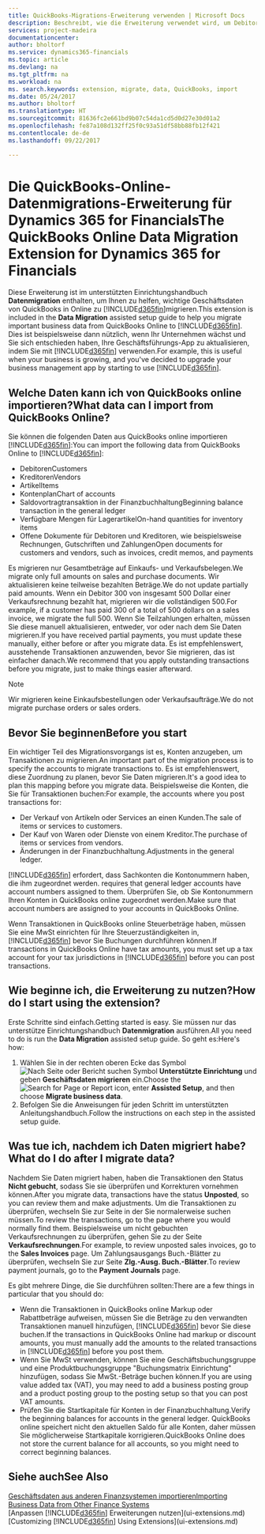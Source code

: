 ```yaml
---
title: QuickBooks-Migrations-Erweiterung verwenden | Microsoft Docs
description: Beschreibt, wie die Erweiterung verwendet wird, um Debitoren, Kreditoren, Artikel und Konten aus QuickBooks-Online auf Dynamics 365 for Financials zu migrieren
services: project-madeira
documentationcenter: 
author: bholtorf
ms.service: dynamics365-financials
ms.topic: article
ms.devlang: na
ms.tgt_pltfrm: na
ms.workload: na
ms. search.keywords: extension, migrate, data, QuickBooks, import
ms.date: 05/24/2017
ms.author: bholtorf
ms.translationtype: HT
ms.sourcegitcommit: 81636fc2e661bd9b07c54da1cd5d0d27e30d01a2
ms.openlocfilehash: fe87a108d132ff25f0c93a51df58bb88fb12f421
ms.contentlocale: de-de
ms.lasthandoff: 09/22/2017

---
```


# <a name="the-quickbooks-online-data-migration-extension-for-dynamics-365-for-financials"></a><span data-ttu-id="05de6-103">Die QuickBooks-Online-Datenmigrations-Erweiterung für Dynamics 365 for Financials</span><span class="sxs-lookup"><span data-stu-id="05de6-103">The QuickBooks Online Data Migration Extension for Dynamics 365 for Financials</span></span>
<span data-ttu-id="05de6-104">Diese Erweiterung ist im unterstützten Einrichtungshandbuch **Datenmigration** enthalten, um Ihnen zu helfen, wichtige Geschäftsdaten von QuickBooks in Online zu [!INCLUDE[d365fin](includes/d365fin_md.md)]migrieren.</span><span class="sxs-lookup"><span data-stu-id="05de6-104">This extension is included in the **Data Migration** assisted setup guide to help you migrate important business data from QuickBooks Online to [!INCLUDE[d365fin](includes/d365fin_md.md)].</span></span> <span data-ttu-id="05de6-105">Dies ist beispielsweise dann nützlich, wenn Ihr Unternehmen wächst und Sie sich entschieden haben, Ihre Geschäftsführungs-App zu aktualisieren, indem Sie mit [!INCLUDE[d365fin](includes/d365fin_md.md)]  verwenden.</span><span class="sxs-lookup"><span data-stu-id="05de6-105">For example, this is useful when your business is growing, and you've decided to upgrade your business management app by starting to use [!INCLUDE[d365fin](includes/d365fin_md.md)].</span></span>

## <a name="what-data-can-i-import-from-quickbooks-online"></a><span data-ttu-id="05de6-106">Welche Daten kann ich von QuickBooks online importieren?</span><span class="sxs-lookup"><span data-stu-id="05de6-106">What data can I import from QuickBooks Online?</span></span>
<span data-ttu-id="05de6-107">Sie können die folgenden Daten aus QuickBooks online importieren [!INCLUDE[d365fin](includes/d365fin_md.md)]:</span><span class="sxs-lookup"><span data-stu-id="05de6-107">You can import the following data from QuickBooks Online to [!INCLUDE[d365fin](includes/d365fin_md.md)]:</span></span>  

* <span data-ttu-id="05de6-108">Debitoren</span><span class="sxs-lookup"><span data-stu-id="05de6-108">Customers</span></span>
* <span data-ttu-id="05de6-109">Kreditoren</span><span class="sxs-lookup"><span data-stu-id="05de6-109">Vendors</span></span>
* <span data-ttu-id="05de6-110">Artikel</span><span class="sxs-lookup"><span data-stu-id="05de6-110">Items</span></span>
* <span data-ttu-id="05de6-111">Kontenplan</span><span class="sxs-lookup"><span data-stu-id="05de6-111">Chart of accounts</span></span> 
* <span data-ttu-id="05de6-112">Saldovortragtransaktion in der Finanzbuchhaltung</span><span class="sxs-lookup"><span data-stu-id="05de6-112">Beginning balance transaction in the general ledger</span></span>
* <span data-ttu-id="05de6-113">Verfügbare Mengen für Lagerartikel</span><span class="sxs-lookup"><span data-stu-id="05de6-113">On-hand quantities for inventory items</span></span>
* <span data-ttu-id="05de6-114">Offene Dokumente für Debitoren und Kreditoren, wie beispielsweise Rechnungen, Gutschriften und Zahlungen</span><span class="sxs-lookup"><span data-stu-id="05de6-114">Open documents for customers and vendors, such as invoices, credit memos, and payments</span></span>

<span data-ttu-id="05de6-115">Es migrieren nur Gesamtbeträge auf Einkaufs- und Verkaufsbelegen.</span><span class="sxs-lookup"><span data-stu-id="05de6-115">We migrate only full amounts on sales and purchase documents.</span></span> <span data-ttu-id="05de6-116">Wir aktualisieren keine teilweise bezahlten Beträge.</span><span class="sxs-lookup"><span data-stu-id="05de6-116">We do not update partially paid amounts.</span></span> <span data-ttu-id="05de6-117">Wenn ein Debitor 300 von insgesamt 500 Dollar einer Verkaufsrechnung bezahlt hat, migrieren wir die vollständigen 500.</span><span class="sxs-lookup"><span data-stu-id="05de6-117">For example, if a customer has paid 300 of a total of 500 dollars on a sales invoice, we migrate the full 500.</span></span> <span data-ttu-id="05de6-118">Wenn Sie Teilzahlungen erhalten, müssen Sie diese manuell aktualisieren, entweder, vor oder nach dem Sie Daten migrieren.</span><span class="sxs-lookup"><span data-stu-id="05de6-118">If you have received partial payments, you must update these manually, either before or after you migrate data.</span></span> <span data-ttu-id="05de6-119">Es ist empfehlenswert, ausstehende Transaktionen anzuwenden, bevor Sie migrieren, das ist einfacher danach.</span><span class="sxs-lookup"><span data-stu-id="05de6-119">We recommend that you apply outstanding transactions before you migrate, just to make things easier afterward.</span></span>

> [!NOTE]  
>   <span data-ttu-id="05de6-120">Wir migrieren keine Einkaufsbestellungen oder Verkaufsaufträge.</span><span class="sxs-lookup"><span data-stu-id="05de6-120">We do not migrate purchase orders or sales orders.</span></span>

## <a name="before-you-start"></a><span data-ttu-id="05de6-121">Bevor Sie beginnen</span><span class="sxs-lookup"><span data-stu-id="05de6-121">Before you start</span></span>
<span data-ttu-id="05de6-122">Ein wichtiger Teil des Migrationsvorgangs ist es, Konten anzugeben, um Transaktionen zu migrieren.</span><span class="sxs-lookup"><span data-stu-id="05de6-122">An important part of the migration process is to specify the accounts to migrate transactions to.</span></span> <span data-ttu-id="05de6-123">Es ist empfehlenswert, diese Zuordnung zu planen, bevor Sie Daten migrieren.</span><span class="sxs-lookup"><span data-stu-id="05de6-123">It's a good idea to plan this mapping before you migrate data.</span></span> <span data-ttu-id="05de6-124">Beispielsweise die Konten, die Sie für Transaktionen buchen:</span><span class="sxs-lookup"><span data-stu-id="05de6-124">For example, the accounts where you post transactions for:</span></span>  
  
* <span data-ttu-id="05de6-125">Der Verkauf von Artikeln oder Services an einen Kunden.</span><span class="sxs-lookup"><span data-stu-id="05de6-125">The sale of items or services to customers.</span></span>
* <span data-ttu-id="05de6-126">Der Kauf von Waren oder Dienste von einem Kreditor.</span><span class="sxs-lookup"><span data-stu-id="05de6-126">The purchase of items or services from vendors.</span></span>  
* <span data-ttu-id="05de6-127">Änderungen in der Finanzbuchhaltung.</span><span class="sxs-lookup"><span data-stu-id="05de6-127">Adjustments in the general ledger.</span></span>  

[!INCLUDE[d365fin](includes/d365fin_md.md)]<span data-ttu-id="05de6-128"> erfordert, dass Sachkonten die Kontonummern haben, die ihm zugeordnet werden.</span><span class="sxs-lookup"><span data-stu-id="05de6-128"> requires that general ledger accounts have account numbers assigned to them.</span></span> <span data-ttu-id="05de6-129">Überprüfen Sie, ob Sie Kontonummern Ihren Konten in QuickBooks online zugeordnet werden.</span><span class="sxs-lookup"><span data-stu-id="05de6-129">Make sure that account numbers are assigned to your accounts in QuickBooks Online.</span></span>

<span data-ttu-id="05de6-130">Wenn Transaktionen in QuickBooks online Steuerbeträge haben, müssen Sie eine MwSt einrichten für Ihre Steuerzuständigkeiten in, [!INCLUDE[d365fin](includes/d365fin_md.md)] bevor Sie Buchungen durchführen können.</span><span class="sxs-lookup"><span data-stu-id="05de6-130">If transactions in QuickBooks Online have tax amounts, you must set up a tax account for your tax jurisdictions in [!INCLUDE[d365fin](includes/d365fin_md.md)] before you can post transactions.</span></span>

## <a name="how-do-i-start-using-the-extension"></a><span data-ttu-id="05de6-131">Wie beginne ich, die Erweiterung zu nutzen?</span><span class="sxs-lookup"><span data-stu-id="05de6-131">How do I start using the extension?</span></span>
<span data-ttu-id="05de6-132">Erste Schritte sind einfach.</span><span class="sxs-lookup"><span data-stu-id="05de6-132">Getting started is easy.</span></span> <span data-ttu-id="05de6-133">Sie müssen nur das unterstütze Einrichtungshandbuch **Datenmigration** ausführen.</span><span class="sxs-lookup"><span data-stu-id="05de6-133">All you need to do is run the **Data Migration** assisted setup guide.</span></span> <span data-ttu-id="05de6-134">So geht es:</span><span class="sxs-lookup"><span data-stu-id="05de6-134">Here's how:</span></span>

1. <span data-ttu-id="05de6-135">Wählen Sie in der rechten oberen Ecke das Symbol ![Nach Seite oder Bericht suchen](media/ui-search/search_small.png "") Symbol **Unterstützte Einrichtung** und geben **Geschäftsdaten migrieren** ein.</span><span class="sxs-lookup"><span data-stu-id="05de6-135">Choose the ![Search for Page or Report](media/ui-search/search_small.png "Search for Page or Report icon") icon, enter **Assisted Setup**, and then choose **Migrate business data**.</span></span>
2. <span data-ttu-id="05de6-136">Befolgen Sie die Anweisungen für jeden Schritt im unterstützten Anleitungshandbuch.</span><span class="sxs-lookup"><span data-stu-id="05de6-136">Follow the instructions on each step in the assisted setup guide.</span></span>

## <a name="what-do-i-do-after-i-migrate-data"></a><span data-ttu-id="05de6-137">Was tue ich, nachdem ich Daten migriert habe?</span><span class="sxs-lookup"><span data-stu-id="05de6-137">What do I do after I migrate data?</span></span>
<span data-ttu-id="05de6-138">Nachdem Sie Daten migriert haben, haben die Transaktionen den Status **Nicht gebucht**, sodass Sie sie überprüfen und Korrekturen vornehmen können.</span><span class="sxs-lookup"><span data-stu-id="05de6-138">After you migrate data, transactions have the status **Unposted**, so you can review them and make adjustments.</span></span> <span data-ttu-id="05de6-139">Um die Transaktionen zu überprüfen, wechseln Sie zur Seite in der Sie normalerweise suchen müssen.</span><span class="sxs-lookup"><span data-stu-id="05de6-139">To review the transactions, go to the page where you would normally find them.</span></span> <span data-ttu-id="05de6-140">Beispielsweise um nicht gebuchten Verkaufsrechnungen zu überprüfen, gehen Sie zu der Seite **Verkaufsrechnungen**.</span><span class="sxs-lookup"><span data-stu-id="05de6-140">For example, to review unposted sales invoices, go to the **Sales Invoices** page.</span></span> <span data-ttu-id="05de6-141">Um Zahlungsausgangs Buch.-Blätter zu überprüfen, wechseln Sie zur Seite **Zlg.-Ausg. Buch.-Blätter**.</span><span class="sxs-lookup"><span data-stu-id="05de6-141">To review payment journals, go to the **Payment Journals** page.</span></span>   

<span data-ttu-id="05de6-142">Es gibt mehrere Dinge, die Sie durchführen sollten:</span><span class="sxs-lookup"><span data-stu-id="05de6-142">There are a few things in particular that you should do:</span></span>

* <span data-ttu-id="05de6-143">Wenn die Transaktionen in QuickBooks online Markup oder Rabattbeträge aufweisen, müssen Sie die Beträge zu den verwandten Transaktionen manuell hinzufügen, [!INCLUDE[d365fin](includes/d365fin_md.md)] bevor Sie diese buchen.</span><span class="sxs-lookup"><span data-stu-id="05de6-143">If the transactions in QuickBooks Online had markup or discount amounts, you must manually add the amounts to the related transactions in [!INCLUDE[d365fin](includes/d365fin_md.md)] before you post them.</span></span>
* <span data-ttu-id="05de6-144">Wenn Sie MwSt verwenden, können Sie eine Geschäftsbuchungsgruppe und eine Produktbuchungsgruppe "Buchungsmatrix Einrichtung" hinzufügen, sodass Sie MwSt.-Beträge buchen können.</span><span class="sxs-lookup"><span data-stu-id="05de6-144">If you are using value added tax (VAT), you may need to add a business posting group and a product posting group to the posting setup so that you can post VAT amounts.</span></span>
* <span data-ttu-id="05de6-145">Prüfen Sie die Startkapitale für Konten in der Finanzbuchhaltung.</span><span class="sxs-lookup"><span data-stu-id="05de6-145">Verify the beginning balances for accounts in the general ledger.</span></span> <span data-ttu-id="05de6-146">QuickBooks online speichert nicht den aktuellen Saldo für alle Konten, daher müssen Sie möglicherweise Startkapitale korrigieren.</span><span class="sxs-lookup"><span data-stu-id="05de6-146">QuickBooks Online does not store the current balance for all accounts, so you might need to correct beginning balances.</span></span>

## <a name="see-also"></a><span data-ttu-id="05de6-147">Siehe auch</span><span class="sxs-lookup"><span data-stu-id="05de6-147">See Also</span></span>
[<span data-ttu-id="05de6-148">Geschäftsdaten aus anderen Finanzsystemen importieren</span><span class="sxs-lookup"><span data-stu-id="05de6-148">Importing Business Data from Other Finance Systems</span></span>](upload-data.md)  
<span data-ttu-id="05de6-149">[Anpassen [!INCLUDE[d365fin](includes/d365fin_md.md)] Erweiterungen nutzen](ui-extensions.md)</span><span class="sxs-lookup"><span data-stu-id="05de6-149">[Customizing [!INCLUDE[d365fin](includes/d365fin_md.md)] Using Extensions](ui-extensions.md)</span></span>  

